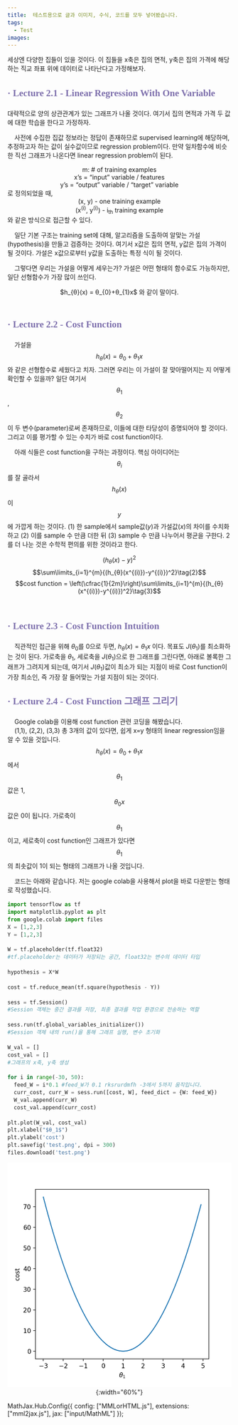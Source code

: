 ```yaml
---
title:  테스트용으로 글과 이미지, 수식, 코드를 모두 넣어봤습니다.
tags:
  - Test
images:
---
```


세상엔 다양한 집들이 있을 것이다. 이 집들을 x축은 집의 면적, y축은 집의 가격에 해당하는 직교 좌표 위에 데이터로 나타난다고 가정해보자.
<!--more-->

## <span style="line-height:160%; color:#7f71ad; font-family: 'Noto Serif KR';">**· Lecture 2.1 - Linear Regression With One Variable**</span>

대략적으로 양의 상관관계가 있는 그래프가 나올 것이다. 여기서 집의 면적과 가격 두 값에 대한 학습을 한다고 가정하자.<br>

&nbsp;&nbsp;&nbsp;&nbsp;사전에 수집한 집값 정보라는 정답이 존재하므로 supervised learning에 해당하며, 추정하고자 하는 값이 실수값이므로 regression problem이다. 만약 일차함수에 비슷한 직선 그래프가 나온다면 linear regression problem이 된다.

<center>m: # of training examples</center>
<center>x’s = “input” variable / features</center>
<center>y’s = “output” variable / “target” variable</center>
로 정의되었을 때,

<center>(x, y) - one training example<br></center>
<center>(x<sup>(i)</sup>, y<sup>(i)</sup>) - i<sub>th</sub> training example</center>
와 같은 방식으로 접근할 수 있다.

&nbsp;&nbsp;&nbsp;&nbsp;일단 기본 구조는 training set에 대해, 알고리즘을 도출하여 알맞는 가설(hypothesis)을 만들고 검증하는 것이다. 여기서 x값은 집의 면적, y값은 집의 가격이 될 것이다. 가설은 x값으로부터 y값을 도출하는 특정 식이 될 것이다.

&nbsp;&nbsp;&nbsp;&nbsp;그렇다면 우리는 가설을 어떻게 세우는가? 가설은 어떤 형태의 함수로도 가능하지만, 일단 선형함수가 가장 많이 쓰인다.<br>
<center>$h_{θ}(x) = θ_{0}+θ_{1}x$ 와 같이 말이다.</center><br>

## <span style="line-height:160%; color:#7f71ad; font-family: 'Noto Serif KR';">**· Lecture 2.2 - Cost Function**</span>

&nbsp;&nbsp;&nbsp;&nbsp;가설을 $$h_{θ}(x) = θ_{0}+θ_{1}x$$와 같은 선형함수로 세웠다고 치자. 그러면 우리는 이 가설이 잘 맞아떨어지는 지 어떻게 확인할 수 있을까?
일단 여기서 $$θ_{1}$$, $$θ_{2}$$이 두 변수(parameter)로써 존재하므로, 이들에 대한 타당성이 증명되어야 할 것이다. 그리고 이를 평가할 수 있는 수치가 바로 cost function이다.



&nbsp;&nbsp;&nbsp;&nbsp;아래 식들은 cost function을 구하는 과정이다. 핵심 아이디어는 $$θ_{i}$$를 잘 골라서 $$h_{θ}(x)$$이 $$y$$에 가깝게 하는 것이다. $(1)$ 한 sample에서 sample값($y$)과 가설값($x$)의 차이를 수치화하고
 $(2)$ 이를 sample 수 만큼 더한 뒤
 $(3)$ sample 수 만큼 나누어서 평균을 구한다. 2를 더 나눈 것은 수학적 편의를 위한 것이라고 한다.


$$(h_{θ}(x)-y)^2\label{basic01}\tag{1}$$
$$\sum\limits_{i=1}^{m}{(h_{θ}(x^{(i)})-y^{(i)})^2}\tag{2}$$ 
$$cost function = \left(\cfrac{1}{2m}\right)\sum\limits_{i=1}^{m}{(h_{θ}(x^{(i)})-y^{(i)})^2}\tag{3}$$ <br>




## <span style="line-height:160%; color:#7f71ad; font-family: 'Noto Serif KR';">**· Lecture 2.3 - Cost Function Intuition**</span>


&nbsp;&nbsp;&nbsp;&nbsp;직관적인 접근을 위해 $θ_{0}$를 $0$으로 두면, $h_{θ}(x) = θ_{1}x$ 이다. 목표도 $J(θ_{1})$를 최소화하는 것이 된다. 가로축을 $θ_{1}$, 세로축을 $J(θ_{1})$으로 한 그래프를 그린다면, 아래로 볼록한 그래프가 그려지게 되는데,
여기서 $J(θ_{1})$값이 최소가 되는 지점이 바로 Cost function이 가장 최소인, 즉 가장 잘 들어맞는 가설 지점이 되는 것이다.<br>

## <span style="line-height:160%; color:#7f71ad; font-family: 'Noto Serif KR';">**· Lecture 2.4 - Cost Function 그래프 그리기**</span>


&nbsp;&nbsp;&nbsp;&nbsp;Google colab을 이용해 cost function 관련 코딩을 해봤습니다.<br>
&nbsp;&nbsp;&nbsp;&nbsp;(1,1), (2,2), (3,3) 총 3개의 값이 있다면, 쉽게 x=y 형태의 linear regression임을 알 수 있을 것입니다. $$h_{θ}(x) = θ_{0}+θ_{1}x$$에서
$$θ_{1}$$ 값은 1, $$θ_{0}x$$ 값은 0이 됩니다. 가로축이 $$θ_{1}$$이고, 세로축이 cost function인 그래프가 있다면 $$θ_{1}$$의 최솟값이 1이 되는 형태의 그래프가 나올 것입니다.


&nbsp;&nbsp;&nbsp;&nbsp;코드는 아래와 같습니다. 저는 google colab을 사용해서 plot을 바로 다운받는 형태로 작성했습니다.

```python
import tensorflow as tf
import matplotlib.pyplot as plt
from google.colab import files
X = [1,2,3]
Y = [1,2,3]

W = tf.placeholder(tf.float32)
#tf.placeholder는 데이터가 저장되는 공간, float32는 변수의 데이터 타입

hypothesis = X*W

cost = tf.reduce_mean(tf.square(hypothesis - Y))

sess = tf.Session()
#Session 객체는 중간 결과를 저장, 최종 결과를 작업 환경으로 전송하는 역할

sess.run(tf.global_variables_initializer())
#Session 객체 내의 run()을 통해 그래프 실행, 변수 초기화

W_val = []
cost_val = []
#그래프의 x축, y축 생성

for i in range(-30, 50):
  feed_W = i*0.1 #feed_W가 0.1 rksrurdmfh -3에서 5까지 움직입니다.
  curr_cost, curr_W = sess.run([cost, W], feed_dict = {W: feed_W}) 
  W_val.append(curr_W)
  cost_val.append(curr_cost)

plt.plot(W_val, cost_val)
plt.xlabel("$θ_1$")
plt.ylabel('cost')
plt.savefig('test.png', dpi = 300)
files.download('test.png')
```

<span style="display:block;text-align:center">![tansex1](/assets/images/posts/2021-02-25-test/tensex1.png){:width="60%"}</span>



MathJax.Hub.Config({
    config: ["MMLorHTML.js"],
    extensions: ["mml2jax.js"],
    jax: ["input/MathML"]
});
<script type="text/javascript" src="/MathJax/MathJax.js"></script>